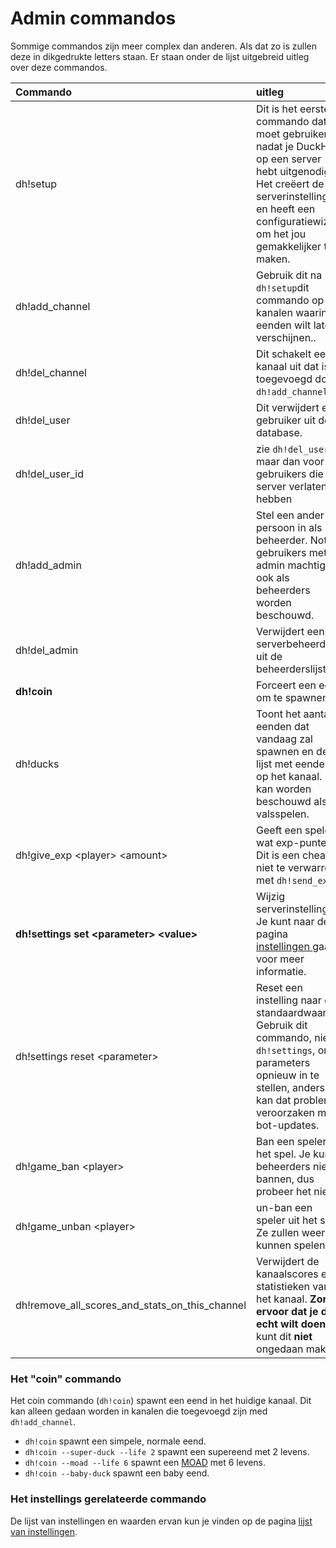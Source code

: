 # Admin commandos

Sommige commandos zijn meer complex dan anderen. Als dat zo is zullen deze in dikgedrukte letters staan. Er staan onder de lijst uitgebreid uitleg over deze commandos.

| Commando | uitleg |
| :--- | :--- |
| dh!setup | Dit is het eerste commando dat je moet gebruiken nadat je DuckHunt op een server hebt uitgenodigd. Het creëert de serverinstellingen en heeft een configuratiewizard om het jou gemakkelijker te maken. |
| dh!add\_channel | Gebruik dit na `dh!setup`dit commando op de kanalen waarin jij eenden wilt laten verschijnen.. |
| dh!del\_channel | Dit schakelt een kanaal uit dat is toegevoegd door `dh!add_channel`. |
| dh!del\_user | Dit verwijdert een gebruiker uit de database. |
| dh!del\_user\_id | zie `dh!del_user`, maar dan voor gebruikers die de server verlaten hebben |
| dh!add\_admin | Stel een ander persoon in als beheerder. Notitie: gebruikers met de admin machtiging ook als beheerders worden beschouwd. |
| dh!del\_admin | Verwijdert een serverbeheerder uit de beheerderslijst. |
| **dh!coin** | Forceert een eend om te spawnen. |
| dh!ducks | Toont het aantal eenden dat vandaag zal spawnen en de lijst met eenden op het kanaal. Het kan worden beschouwd als valsspelen. |
| dh!give\_exp &lt;player&gt; &lt;amount&gt; | Geeft een speler wat exp-punten. Dit is een cheat, niet te verwarren met `dh!send_exp.` |
| **dh!settings set &lt;parameter&gt; &lt;value&gt;** | Wijzig serverinstellingen. Je kunt naar de pagina [instellingen ](edit-settings-settings-list.md)gaan voor meer informatie. |
| dh!settings reset &lt;parameter&gt; | Reset een instelling naar de standaardwaarde. Gebruik dit commando, niet `dh!settings`, om parameters opnieuw in te stellen, anders kan dat problemen veroorzaken met bot-updates. |
| dh!game\_ban &lt;player&gt; | Ban een speler uit het spel. Je kunt beheerders niet bannen, dus probeer het niet :\) |
| dh!game\_unban &lt;player&gt; | un-ban een speler uit het spel. Ze zullen weer kunnen spelen. |
| dh!remove\_all\_scores\_and\_stats\_on\_this\_channel | Verwijdert de kanaalscores en statistieken van het kanaal. **Zorg ervoor dat je dit echt wilt doen!** Je kunt dit **niet** ongedaan maken. |

### Het "coin" commando

Het coin commando \(`dh!coin`\) spawnt een eend in het huidige kanaal. Dit kan alleen gedaan worden in kanalen die toegevoegd zijn med `dh!add_channel`. 

* `dh!coin` spawnt een simpele, normale eend.
* `dh!coin --super-duck --life 2` spawnt een supereend met 2 levens.
* `dh!coin --moad --life 6` spawnt een [MOAD](../players-guide/types-of-ducks.md) met 6 levens.
* `dh!coin --baby-duck` spawnt een baby eend.

### Het instellings gerelateerde commando

De lijst van instellingen en waarden ervan kun je vinden op de pagina [lijst van instellingen](edit-settings-settings-list.md).

